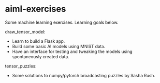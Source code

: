# aiml-exercises
Some machine learning exercises.  Learning goals below.

draw_tensor_model:
* Learn to build a Flask app.
* Build some basic AI models using MNIST data.
* Have an interface for testing and tweaking the models using spontaneously created data.

tensor_puzzles:
* Some solutions to numpy/pytorch broadcasting puzzles by Sasha Rush.

